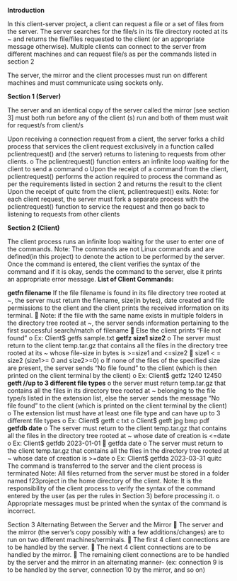 **Introduction**

In this client-server project, a client can request a file or a set of files from the server. The
server searches for the file/s in its file directory rooted at its ~ and returns the file/files
requested to the client (or an appropriate message otherwise). Multiple clients can connect
to the server from different machines and can request file/s as per the commands listed in
section 2

The server, the mirror and the client processes must run on different machines and
must communicate using sockets only.

**Section 1 (Server)**

The server and an identical copy of the server called the mirror [see section 3] must
both run before any of the client (s) run and both of them must wait for request/s
from client/s

Upon receiving a connection request from a client, the server forks a child process
that services the client request exclusively in a function called pclientrequest() and
(the server) returns to listening to requests from other clients.
o The pclientrequest() function enters an infinite loop waiting for the client to
send a command
o Upon the receipt of a command from the client, pclientrequest() performs the
action required to process the command as per the requirements listed in
section 2 and returns the result to the client
Upon the receipt of quitc from the client, pclientrequest() exits.
Note: for each client request, the server must fork a separate process with the
pclientrequest() function to service the request and then go back to listening to
requests from other clients

**Section 2 (Client)**

The client process runs an infinite loop waiting for the user to enter one of the commands.
Note: The commands are not Linux commands and are defined(in this project) to denote the
action to be performed by the server.
Once the command is entered, the client verifies the syntax of the command and if it is okay,
sends the command to the server, else it prints an appropriate error message.
**List of Client Commands:**

**getfn filename**
If the file filename is found in its file directory tree rooted at ~, the server must
return the filename, size(in bytes), date created and file permissions to the
client and the client prints the received information on its terminal.
 Note: if the file with the same name exists in multiple folders in the
directory tree rooted at ~, the server sends information pertaining to
the first successful search/match of filename
 Else the client prints “File not found”
o Ex: Client$ getfs sample.txt
**getfz size1 size2**
o The server must return to the client temp.tar.gz that contains all the files in
the directory tree rooted at its ~ whose file-size in bytes is >=size1 and <=size2
 size1 < = size2 (size1>= 0 and size2>=0)
o If none of the files of the specified size are present, the server sends “No file
found” to the client (which is then printed on the client terminal by the client)
o Ex: Client$ getfz 1240 12450
**getft <extension list> //up to 3 different file types**
o the server must return temp.tar.gz that contains all the files in its directory tree
rooted at ~ belonging to the file type/s listed in the extension list, else the
server sends the message “No file found” to the client (which is printed on the
client terminal by the client)
o The extension list must have at least one file type and can have up to 3
different file types
o Ex: Client$ getft c txt
o Client$ getft jpg bmp pdf
**getfdb date**
o The server must return to the client temp.tar.gz that contains all the files in the
directory tree rooted at ~ whose date of creation is <=date
o Ex: Client$ getfdb 2023-01-01
 getfda date
o The server must return to the client temp.tar.gz that contains all the files in the
directory tree rooted at ~ whose date of creation is >=date
o Ex: Client$ getfda 2023-03-31
quitc The command is transferred to the server and the client process is terminated
Note: All files returned from the server must be stored in a folder named f23project in the
home directory of the client.
Note:
It is the responsibility of the client process to verify the syntax of the command
entered by the user (as per the rules in Section 3) before processing it.
o Appropriate messages must be printed when the syntax of the command is
incorrect.


Section 3 Alternating Between the Server and the Mirror
 The server and the mirror (the server’s copy possibly with a few
additions/changes) are to run on two different machines/terminals.
 The first 4 client connections are to be handled by the server.
 The next 4 client connections are to be handled by the mirror.
 The remaining client connections are to be handled by the server and the
mirror in an alternating manner- (ex: connection 9 is to be handled by the
server, connection 10 by the mirror, and so on)
